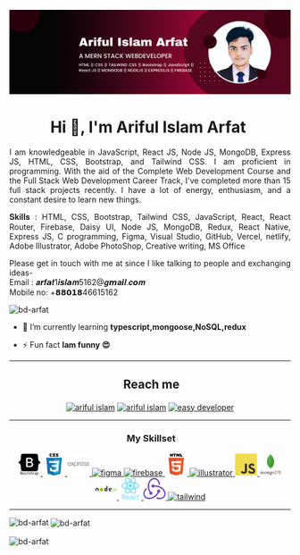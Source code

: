![logo](https://github.com/BD-Arfat/BD-Arfat/blob/main/photo_2023-05-11_19-43-32.jpg)
<h1 align="center">Hi 👋, I'm Ariful Islam Arfat <img width="50" src="https://editablegifs.com/gifs/gifs/raising-hand-emoji/thumbnail.gif" alt=""> </h1>
<p align="Justify">I am knowledgeable in JavaScript, React JS, Node JS, MongoDB, Express JS, HTML, CSS, Bootstrap, and Tailwind CSS. I am proficient in programming. With the aid of the Complete Web Development Course and the Full Stack Web Development Career Track, I've completed more than 15 full stack projects recently. I have a lot of energy, enthusiasm, and a constant desire to learn new things.</p>

<p align="Justify">𝐒𝐤𝐢𝐥𝐥𝐬 : HTML, CSS, Bootstrap, Tailwind CSS, JavaScript, React, React Router, Firebase, Daisy UI, Node JS, MongoDB, Redux, React Native, Express JS, C programming, Figma, Visual Studio, GitHub, Vercel, netlify, Adobe Illustrator, Adobe PhotoShop, Creative writing, MS Office</p>


<p align="Justify">Please get in touch with me at since I like talking to people and exchanging ideas- <br> Email : 𝒂𝙧𝒇𝙖𝒕1𝒊𝙨𝒍𝙖𝒎5162@𝒈𝙢𝒂𝙞𝒍.𝒄𝙤𝒎 <br> Mobile no: +𝟴𝟴𝟬𝟭𝟴46615162

</p>

<p align="left"> <img src="https://komarev.com/ghpvc/?username=bd-arfat&label=Profile%20views&color=0e75b6&style=flat" alt="bd-arfat" /> </p>

<!-- <p align="left"> <img src="https://komarev.com/ghpvc/?username=bd-arfat&label=Profile%20views&color=0e75b6&style=flat" alt="bd-arfat" /> </p> -->

- 🌱 I’m currently learning **typescript,mongoose,NoSQL,redux**

- ⚡ Fun fact **Iam funny 😍**

<hr>

<div style="align-items: center;">
    <h2 align="center"> <img src="https://www.gifcen.com/wp-content/uploads/2022/05/thumbs-up-gif-12.gif" width="30" alt=""> Reach me</h2>
</div>
<p align="center">
<a href="https://www.linkedin.com/in/ariful-islam-b4a405274/" target="blank"><img align="center" src="https://raw.githubusercontent.com/rahuldkjain/github-profile-readme-generator/master/src/images/icons/Social/linked-in-alt.svg" alt="ariful islam" height="30" width="40" /></a>
<a href="https://www.facebook.com/profile.php?id=100053190180040" target="blank"><img align="center" src="https://raw.githubusercontent.com/rahuldkjain/github-profile-readme-generator/master/src/images/icons/Social/facebook.svg" alt="ariful islam" height="30" width="40" /></a>
<a href="https://www.youtube.com/@easydeveloper108" target="blank"><img align="center" src="https://raw.githubusercontent.com/rahuldkjain/github-profile-readme-generator/master/src/images/icons/Social/youtube.svg" alt="easy developer" height="30" width="40" /></a>
</p>

<hr>

<h3 align="center"> <img width="20" src="https://camo.githubusercontent.com/beb64ff21c883e318e4f5db5231c2ba4175705bea1c9249e82a41ab375db4f75/68747470733a2f2f6d65646961322e67697068792e636f6d2f6d656469612f51737347456d706b79454f684243623765312f67697068792e6769663f6369643d656366303565343761306e336769316266716e74716d6f62386739616964316f796a327772336473336d67373030626c267269643d67697068792e676966" alt=""> My Skillset</h3>
<p align="center"> <a href="https://getbootstrap.com" target="_blank" rel="noreferrer"> <img src="https://raw.githubusercontent.com/devicons/devicon/master/icons/bootstrap/bootstrap-plain-wordmark.svg" alt="bootstrap" width="40" height="40"/> </a> <a href="https://www.w3schools.com/css/" target="_blank" rel="noreferrer"> <img src="https://raw.githubusercontent.com/devicons/devicon/master/icons/css3/css3-original-wordmark.svg" alt="css3" width="40" height="40"/> </a> <a href="https://expressjs.com" target="_blank" rel="noreferrer"> <img src="https://raw.githubusercontent.com/devicons/devicon/master/icons/express/express-original-wordmark.svg" alt="express" width="40" height="40"/> </a> <a href="https://www.figma.com/" target="_blank" rel="noreferrer"> <img src="https://www.vectorlogo.zone/logos/figma/figma-icon.svg" alt="figma" width="40" height="40"/> </a> <a href="https://firebase.google.com/" target="_blank" rel="noreferrer"> <img src="https://www.vectorlogo.zone/logos/firebase/firebase-icon.svg" alt="firebase" width="40" height="40"/> </a> <a href="https://www.w3.org/html/" target="_blank" rel="noreferrer"> <img src="https://raw.githubusercontent.com/devicons/devicon/master/icons/html5/html5-original-wordmark.svg" alt="html5" width="40" height="40"/> </a> <a href="https://www.adobe.com/in/products/illustrator.html" target="_blank" rel="noreferrer"> <img src="https://www.vectorlogo.zone/logos/adobe_illustrator/adobe_illustrator-icon.svg" alt="illustrator" width="40" height="40"/> </a> <a href="https://developer.mozilla.org/en-US/docs/Web/JavaScript" target="_blank" rel="noreferrer"> <img src="https://raw.githubusercontent.com/devicons/devicon/master/icons/javascript/javascript-original.svg" alt="javascript" width="40" height="40"/> </a> <a href="https://www.mongodb.com/" target="_blank" rel="noreferrer"> <img src="https://raw.githubusercontent.com/devicons/devicon/master/icons/mongodb/mongodb-original-wordmark.svg" alt="mongodb" width="40" height="40"/> </a> <a href="https://nodejs.org" target="_blank" rel="noreferrer"> <img src="https://raw.githubusercontent.com/devicons/devicon/master/icons/nodejs/nodejs-original-wordmark.svg" alt="nodejs" width="40" height="40"/> </a> <a href="https://reactjs.org/" target="_blank" rel="noreferrer"> <img src="https://raw.githubusercontent.com/devicons/devicon/master/icons/react/react-original-wordmark.svg" alt="react" width="40" height="40"/> </a> <a href="https://redux.js.org" target="_blank" rel="noreferrer"> <img src="https://raw.githubusercontent.com/devicons/devicon/master/icons/redux/redux-original.svg" alt="redux" width="40" height="40"/> </a> <a href="https://tailwindcss.com/" target="_blank" rel="noreferrer"> <img src="https://www.vectorlogo.zone/logos/tailwindcss/tailwindcss-icon.svg" alt="tailwind" width="40" height="40"/> </a> </p>

<hr>

<p><img align="left" src="https://github-readme-stats.vercel.app/api/top-langs?username=bd-arfat&show_icons=true&locale=en&layout=compact" alt="bd-arfat" /></p>

<p>&nbsp;<img align="center" src="https://github-readme-stats.vercel.app/api?username=bd-arfat&show_icons=true&locale=en" alt="bd-arfat" /></p>

<p><img align="center" src="https://github-readme-streak-stats.herokuapp.com/?user=bd-arfat&" alt="bd-arfat" /></p>
